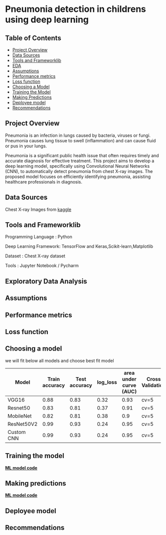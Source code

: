 # Pneumonia detection in childrens using deep learning

## Table of Contents
- [Project Overview](#project-overview)
- [Data Sources](#data-sources)
- [Tools and Frameworklib](#tools-and-frameworklib)
- [EDA](#exploratory-data-analysis)
- [Assumptions](#assumptions)
- [Performance metrics](#performance-metrics)
- [Loss function](#loss-function)
- [Choosing a Model](#choosing-a-model)
- [Training the Model](#training-the-model)
- [Making Predictions](#making-predictions)
- [Deployee model](#deployee-model)
- [Recommendations](#recommendations)

## Project Overview
  Pneumonia is an infection in lungs caused by bacteria, viruses or fungi. Pneumonia causes lung tissue to swell (inflammation) and can cause fluid or pus in your lungs. 
  
  Pneumonia is a significant public health issue that often requires timely and accurate diagnosis for effective treatment. This project aims to develop a deep learning model, specifically using Convolutional 
  Neural Networks (CNN), to automatically detect pneumonia from chest X-ray images. The proposed model focuses on efficiently identifying pneumonia, assisting healthcare professionals in diagnosis.

## Data Sources
   Chest X-ray Images from [kaggle](https://www.kaggle.com/datasets/paultimothymooney/chest-xray-pneumonia)

## Tools and Frameworklib

  Programming Language   : Python
  
  Deep Learning Framework: TensorFlow and Keras,Scikit-learn,Matplotlib
  
  Dataset                : Chest X-ray dataset
  
  Tools                  : Jupyter Notebook / Pycharm

## Exploratory Data Analysis

## Assumptions

## Performance metrics

## Loss function

## Choosing a model

we will fit below all models and choose best fit model

Model                 | Train accuracy  | Test accuracy |   log_loss    |  area under curve (AUC)   |  Cross Validation  |  Hyperparameters   |
--------------------- | -------------   | ------------- | ------------- |   ---------------------   |  ----------------  | ----------------   | 
VGG16                 |   0.88          |   0.83        |   0.32        |       0.93                |    cv=5            |   K=6              |
Resnet50              |   0.83          |   0.81        |   0.37        |       0.91                |    cv=5            |   alpha : 0.001    |
MobileNet             |   0.82          |   0.81        |   0.38        |       0.9                 |    cv=5            |   alpha=1          |
ResNet50V2            |   0.99          |   0.93        |   0.24        |       0.95                |    cv=5            |   n_estimators=95  |
Custom CNN            |   0.99          |   0.93        |   0.24        |       0.95                |    cv=5            |   n_estimators=95  |


## Training the model
[**ML model code**](ML_Models.ipynb)

## Making predictions
[**ML model code**](ML_Models.ipynb)

## Deployee model

## Recommendations

